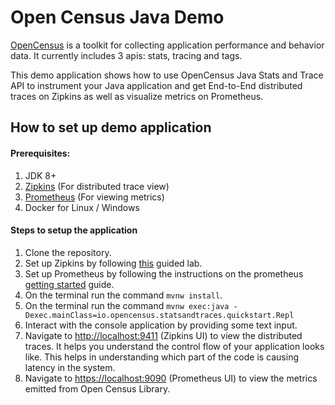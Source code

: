 # Open Census Java Demo 

[OpenCensus](https://www.opencensus.io) is a toolkit for collecting application performance and behavior data. It currently
includes 3 apis: stats, tracing and tags.

This demo application shows how to use OpenCensus Java Stats and Trace API to instrument your Java application and get End-to-End
distributed traces on Zipkins as well as visualize metrics on Prometheus. 

## How to set up demo application

#### Prerequisites: 
1. JDK 8+
2. [Zipkins](https://zipkin.io) (For distributed trace view)
3. [Prometheus](https://prometheus.io) (For viewing metrics)
4. Docker for Linux / Windows

#### Steps to setup the application

1. Clone the repository.
2. Set up Zipkins by following [this](https://opencensus.io/codelabs/zipkin) guided lab.
3. Set up Prometheus by following the instructions on the prometheus [getting started](https://prometheus.io/docs/prometheus/latest/getting_started/) guide. 
2. On the terminal run the command `mvnw install`.
3. On the terminal run the command `mvnw exec:java -Dexec.mainClass=io.opencensus.statsandtraces.quickstart.Repl`
4. Interact with the console application by providing some text input.
5. Navigate to [http://localhost:9411](http://localhost:9411) (Zipkins UI) to view the distributed traces. It helps you understand the control flow
of your application looks like. This helps in understanding which part of the code is causing latency in the system.
6. Navigate to [https://localhost:9090](https://localhost:9090) (Prometheus UI) to view the metrics emitted from Open Census Library. 
